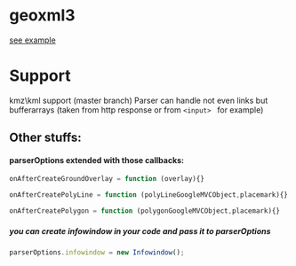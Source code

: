 # geoxml3
[see example](http://www.geocodezip.com/geoxml3_test/v3_geoxml3_kmltest_linkto.html?lat=41.897573&lng=-87.749474&zoom=10&type=m&filename=cta.xml)
# Support
kmz\kml support (master branch)
Parser can handle not even links but bufferarrays (taken from http response or from ```<input> ``` for example)
## Other stuffs:
#### parserOptions extended with those callbacks:
```js
onAfterCreateGroundOverlay = function (overlay){}
```

```js
onAfterCreatePolyLine = function (polyLineGoogleMVCObject,placemark){}
```

```js
onAfterCreatePolygon = function (polygonGoogleMVCObject,placemark){}
```
##### you can create infowindow in your code and pass it to parserOptions
```js
parserOptions.infowindow = new Infowindow();
```